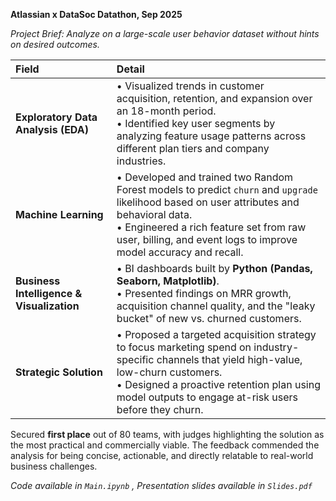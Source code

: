 **Atlassian x DataSoc Datathon, Sep 2025**

*Project Brief: Analyze on a large-scale user behavior dataset without hints on desired outcomes.*

| Field | Detail |
| :--- | :--- |
| **Exploratory Data Analysis (EDA)** | • Visualized trends in customer acquisition, retention, and expansion over an 18-month period. <br> • Identified key user segments by analyzing feature usage patterns across different plan tiers and company industries. |
| **Machine Learning** | • Developed and trained two Random Forest models to predict `churn` and `upgrade` likelihood based on user attributes and behavioral data. <br> • Engineered a rich feature set from raw user, billing, and event logs to improve model accuracy and recall. |
| **Business Intelligence & Visualization** | • BI dashboards built by **Python (Pandas, Seaborn, Matplotlib)**. <br> • Presented findings on MRR growth, acquisition channel quality, and the "leaky bucket" of new vs. churned customers. |
| **Strategic Solution** | • Proposed a targeted acquisition strategy to focus marketing spend on industry-specific channels that yield high-value, low-churn customers. <br> • Designed a proactive retention plan using model outputs to engage at-risk users before they churn. |

Secured **first place** out of 80 teams, with judges highlighting the solution as the most practical and commercially viable. The feedback commended the analysis for being concise, actionable, and directly relatable to real-world business challenges.
  
*Code available in `Main.ipynb`  ,  Presentation slides available in `Slides.pdf`*
